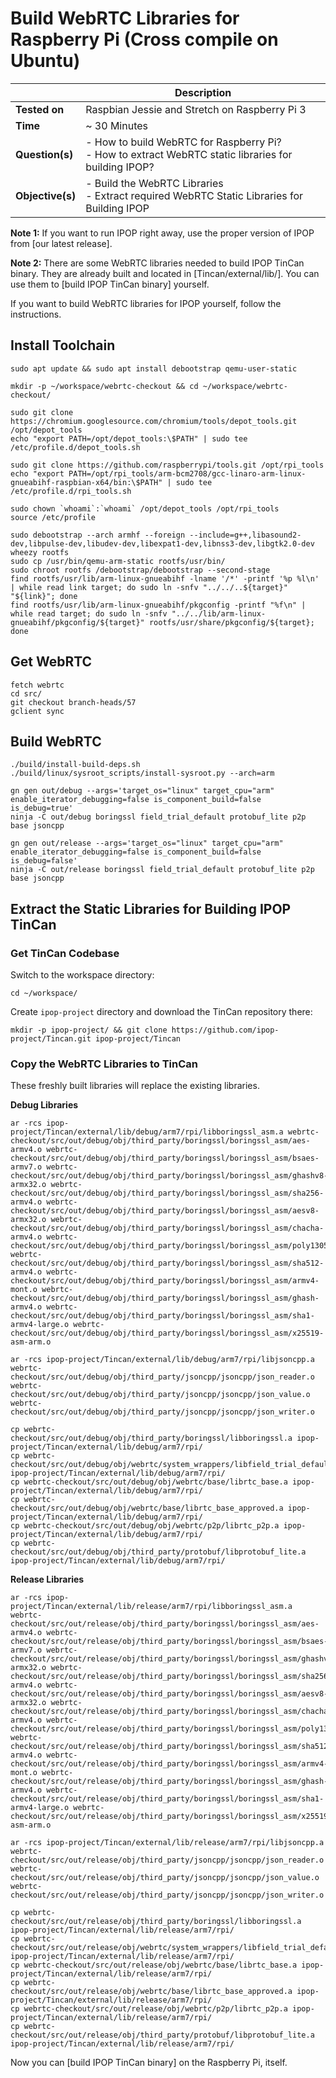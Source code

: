 # Build WebRTC Libraries for Raspberry Pi (Cross compile on Ubuntu)

| | Description |
|---|---|
| **Tested on** | Raspbian Jessie and Stretch on Raspberry Pi 3 |
| **Time** | ~ 30 Minutes |
| **Question(s)** | - How to build WebRTC for Raspberry Pi?<br /> - How to extract WebRTC static libraries for building IPOP? |
| **Objective(s)**| - Build the WebRTC Libraries<br /> - Extract required WebRTC Static Libraries for Building IPOP |

**Note 1:** If you want to run IPOP right away, use the proper version of IPOP from [our latest release].

**Note 2:** There are some WebRTC libraries needed to build IPOP TinCan binary. They are already built and located in [Tincan/external/lib/]. You can use them to [build IPOP TinCan binary] yourself.

If you want to build WebRTC libraries for IPOP yourself, follow the instructions.

## Install Toolchain

```shell
sudo apt update && sudo apt install debootstrap qemu-user-static

mkdir -p ~/workspace/webrtc-checkout && cd ~/workspace/webrtc-checkout/

sudo git clone https://chromium.googlesource.com/chromium/tools/depot_tools.git /opt/depot_tools
echo "export PATH=/opt/depot_tools:\$PATH" | sudo tee /etc/profile.d/depot_tools.sh

sudo git clone https://github.com/raspberrypi/tools.git /opt/rpi_tools
echo "export PATH=/opt/rpi_tools/arm-bcm2708/gcc-linaro-arm-linux-gnueabihf-raspbian-x64/bin:\$PATH" | sudo tee /etc/profile.d/rpi_tools.sh

sudo chown `whoami`:`whoami` /opt/depot_tools /opt/rpi_tools
source /etc/profile

sudo debootstrap --arch armhf --foreign --include=g++,libasound2-dev,libpulse-dev,libudev-dev,libexpat1-dev,libnss3-dev,libgtk2.0-dev wheezy rootfs
sudo cp /usr/bin/qemu-arm-static rootfs/usr/bin/
sudo chroot rootfs /debootstrap/debootstrap --second-stage
find rootfs/usr/lib/arm-linux-gnueabihf -lname '/*' -printf '%p %l\n' | while read link target; do sudo ln -snfv "../../..${target}" "${link}"; done
find rootfs/usr/lib/arm-linux-gnueabihf/pkgconfig -printf "%f\n" | while read target; do sudo ln -snfv "../../lib/arm-linux-gnueabihf/pkgconfig/${target}" rootfs/usr/share/pkgconfig/${target}; done
```
## Get WebRTC

```shell
fetch webrtc
cd src/
git checkout branch-heads/57
gclient sync
```
## Build WebRTC

```shell
./build/install-build-deps.sh
./build/linux/sysroot_scripts/install-sysroot.py --arch=arm

gn gen out/debug --args='target_os="linux" target_cpu="arm" enable_iterator_debugging=false is_component_build=false is_debug=true'
ninja -C out/debug boringssl field_trial_default protobuf_lite p2p base jsoncpp

gn gen out/release --args='target_os="linux" target_cpu="arm" enable_iterator_debugging=false is_component_build=false is_debug=false'
ninja -C out/release boringssl field_trial_default protobuf_lite p2p base jsoncpp
```
## Extract the Static Libraries for Building IPOP TinCan

### Get TinCan Codebase

Switch to the workspace directory:
```shell
cd ~/workspace/
```
Create `ipop-project` directory and download the TinCan repository there:
```shell
mkdir -p ipop-project/ && git clone https://github.com/ipop-project/Tincan.git ipop-project/Tincan
```
### Copy the WebRTC Libraries to TinCan

These freshly built libraries will replace the existing libraries.

**Debug Libraries**
```shell
ar -rcs ipop-project/Tincan/external/lib/debug/arm7/rpi/libboringssl_asm.a webrtc-checkout/src/out/debug/obj/third_party/boringssl/boringssl_asm/aes-armv4.o webrtc-checkout/src/out/debug/obj/third_party/boringssl/boringssl_asm/bsaes-armv7.o webrtc-checkout/src/out/debug/obj/third_party/boringssl/boringssl_asm/ghashv8-armx32.o webrtc-checkout/src/out/debug/obj/third_party/boringssl/boringssl_asm/sha256-armv4.o webrtc-checkout/src/out/debug/obj/third_party/boringssl/boringssl_asm/aesv8-armx32.o webrtc-checkout/src/out/debug/obj/third_party/boringssl/boringssl_asm/chacha-armv4.o webrtc-checkout/src/out/debug/obj/third_party/boringssl/boringssl_asm/poly1305_arm_asm.o webrtc-checkout/src/out/debug/obj/third_party/boringssl/boringssl_asm/sha512-armv4.o webrtc-checkout/src/out/debug/obj/third_party/boringssl/boringssl_asm/armv4-mont.o webrtc-checkout/src/out/debug/obj/third_party/boringssl/boringssl_asm/ghash-armv4.o webrtc-checkout/src/out/debug/obj/third_party/boringssl/boringssl_asm/sha1-armv4-large.o webrtc-checkout/src/out/debug/obj/third_party/boringssl/boringssl_asm/x25519-asm-arm.o

ar -rcs ipop-project/Tincan/external/lib/debug/arm7/rpi/libjsoncpp.a webrtc-checkout/src/out/debug/obj/third_party/jsoncpp/jsoncpp/json_reader.o webrtc-checkout/src/out/debug/obj/third_party/jsoncpp/jsoncpp/json_value.o webrtc-checkout/src/out/debug/obj/third_party/jsoncpp/jsoncpp/json_writer.o

cp webrtc-checkout/src/out/debug/obj/third_party/boringssl/libboringssl.a ipop-project/Tincan/external/lib/debug/arm7/rpi/
cp webrtc-checkout/src/out/debug/obj/webrtc/system_wrappers/libfield_trial_default.a ipop-project/Tincan/external/lib/debug/arm7/rpi/
cp webrtc-checkout/src/out/debug/obj/webrtc/base/librtc_base.a ipop-project/Tincan/external/lib/debug/arm7/rpi/
cp webrtc-checkout/src/out/debug/obj/webrtc/base/librtc_base_approved.a ipop-project/Tincan/external/lib/debug/arm7/rpi/
cp webrtc-checkout/src/out/debug/obj/webrtc/p2p/librtc_p2p.a ipop-project/Tincan/external/lib/debug/arm7/rpi/
cp webrtc-checkout/src/out/debug/obj/third_party/protobuf/libprotobuf_lite.a ipop-project/Tincan/external/lib/debug/arm7/rpi/
```
**Release Libraries**
```shell
ar -rcs ipop-project/Tincan/external/lib/release/arm7/rpi/libboringssl_asm.a webrtc-checkout/src/out/release/obj/third_party/boringssl/boringssl_asm/aes-armv4.o webrtc-checkout/src/out/release/obj/third_party/boringssl/boringssl_asm/bsaes-armv7.o webrtc-checkout/src/out/release/obj/third_party/boringssl/boringssl_asm/ghashv8-armx32.o webrtc-checkout/src/out/release/obj/third_party/boringssl/boringssl_asm/sha256-armv4.o webrtc-checkout/src/out/release/obj/third_party/boringssl/boringssl_asm/aesv8-armx32.o webrtc-checkout/src/out/release/obj/third_party/boringssl/boringssl_asm/chacha-armv4.o webrtc-checkout/src/out/release/obj/third_party/boringssl/boringssl_asm/poly1305_arm_asm.o webrtc-checkout/src/out/release/obj/third_party/boringssl/boringssl_asm/sha512-armv4.o webrtc-checkout/src/out/release/obj/third_party/boringssl/boringssl_asm/armv4-mont.o webrtc-checkout/src/out/release/obj/third_party/boringssl/boringssl_asm/ghash-armv4.o webrtc-checkout/src/out/release/obj/third_party/boringssl/boringssl_asm/sha1-armv4-large.o webrtc-checkout/src/out/release/obj/third_party/boringssl/boringssl_asm/x25519-asm-arm.o

ar -rcs ipop-project/Tincan/external/lib/release/arm7/rpi/libjsoncpp.a webrtc-checkout/src/out/release/obj/third_party/jsoncpp/jsoncpp/json_reader.o webrtc-checkout/src/out/release/obj/third_party/jsoncpp/jsoncpp/json_value.o webrtc-checkout/src/out/release/obj/third_party/jsoncpp/jsoncpp/json_writer.o

cp webrtc-checkout/src/out/release/obj/third_party/boringssl/libboringssl.a ipop-project/Tincan/external/lib/release/arm7/rpi/
cp webrtc-checkout/src/out/release/obj/webrtc/system_wrappers/libfield_trial_default.a ipop-project/Tincan/external/lib/release/arm7/rpi/
cp webrtc-checkout/src/out/release/obj/webrtc/base/librtc_base.a ipop-project/Tincan/external/lib/release/arm7/rpi/
cp webrtc-checkout/src/out/release/obj/webrtc/base/librtc_base_approved.a ipop-project/Tincan/external/lib/release/arm7/rpi/
cp webrtc-checkout/src/out/release/obj/webrtc/p2p/librtc_p2p.a ipop-project/Tincan/external/lib/release/arm7/rpi/
cp webrtc-checkout/src/out/release/obj/third_party/protobuf/libprotobuf_lite.a ipop-project/Tincan/external/lib/release/arm7/rpi/
```

Now you can [build IPOP TinCan binary] on the Raspberry Pi, itself.